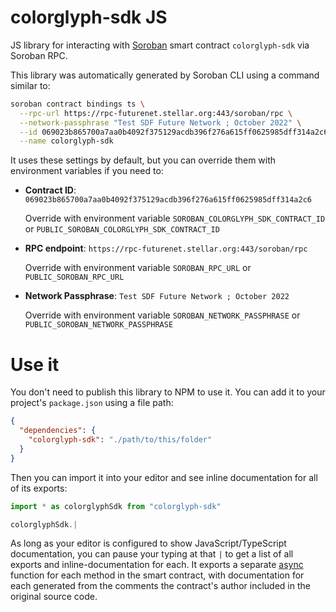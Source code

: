 # colorglyph-sdk JS

JS library for interacting with [Soroban](https://soroban.stellar.org/) smart contract `colorglyph-sdk` via Soroban RPC.

This library was automatically generated by Soroban CLI using a command similar to:

```bash
soroban contract bindings ts \
  --rpc-url https://rpc-futurenet.stellar.org:443/soroban/rpc \
  --network-passphrase "Test SDF Future Network ; October 2022" \
  --id 069023b865700a7aa0b4092f375129acdb396f276a615ff0625985dff314a2c6 \
  --name colorglyph-sdk
```

It uses these settings by default, but you can override them with environment variables if you need to:

- **Contract ID**: `069023b865700a7aa0b4092f375129acdb396f276a615ff0625985dff314a2c6`

  Override with environment variable `SOROBAN_COLORGLYPH_SDK_CONTRACT_ID` or `PUBLIC_SOROBAN_COLORGLYPH_SDK_CONTRACT_ID`

- **RPC endpoint**: `https://rpc-futurenet.stellar.org:443/soroban/rpc`

  Override with environment variable `SOROBAN_RPC_URL` or `PUBLIC_SOROBAN_RPC_URL`

- **Network Passphrase**: `Test SDF Future Network ; October 2022`

  Override with environment variable `SOROBAN_NETWORK_PASSPHRASE` or `PUBLIC_SOROBAN_NETWORK_PASSPHRASE`

# Use it

You don't need to publish this library to NPM to use it. You can add it to your project's `package.json` using a file path:

```json
{
  "dependencies": {
    "colorglyph-sdk": "./path/to/this/folder"
  }
}
```

Then you can import it into your editor and see inline documentation for all of its exports:

```js
import * as colorglyphSdk from "colorglyph-sdk"

colorglyphSdk.|
```

As long as your editor is configured to show JavaScript/TypeScript documentation, you can pause your typing at that `|` to get a list of all exports and inline-documentation for each. It exports a separate [async](https://developer.mozilla.org/en-US/docs/Web/JavaScript/Reference/Statements/async_function) function for each method in the smart contract, with documentation for each generated from the comments the contract's author included in the original source code.
